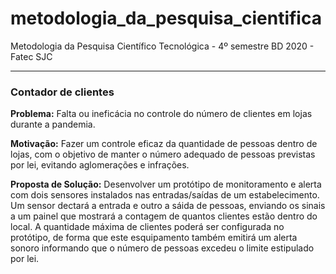 # metodologia_da_pesquisa_cientifica
Metodologia da Pesquisa Científico Tecnológica - 4º semestre BD 2020 - Fatec SJC

---

### Contador de clientes

**Problema:**
Falta ou ineficácia no controle do número de clientes em lojas durante a pandemia.

**Motivação:**
Fazer um controle eficaz da quantidade de pessoas dentro de lojas, com o objetivo de manter o número adequado de pessoas previstas por lei, evitando aglomerações e infrações.

**Proposta de Solução:**
Desenvolver um protótipo de monitoramento e alerta com dois sensores instalados nas entradas/saídas de um estabelecimento. Um sensor dectará a entrada e outro a sáida de pessoas, enviando os sinais a um painel que mostrará a contagem de quantos clientes estão dentro do local.
A quantidade máxima de clientes poderá ser configurada no protótipo, de forma que este esquipamento também emitirá um alerta sonoro informando que o número de pessoas excedeu o limite estipulado por lei.
